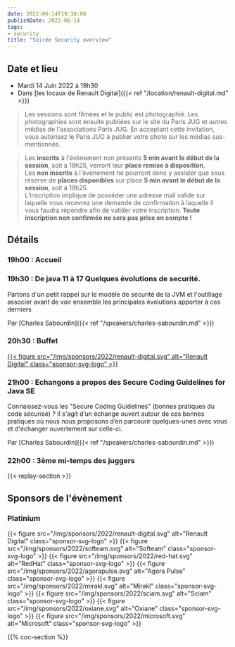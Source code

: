 ```yaml
---
date: 2022-06-14T19:30:00
publishDate: 2022-06-14
tags:
- security
title: "Soirée Security overview"
---
```


## Date et lieu

* Mardi 14 Juin 2022 à 19h30
* Dans [les locaux de Renault Digital]({{< ref "/location/renault-digital.md" >}})

> Les sessions sont filmées et le public est photographié. Les photographies sont ensuite publiées sur le site du Paris JUG et autres médias de l'associations Paris JUG. En acceptant cette invitation, vous autorisez le Paris JUG à publier votre photo sur les médias sus-mentionnés.

> Les **inscrits** à l'évènement non présents **5 min avant le début de la session**, soit à 19h25, verront leur **place remise à disposition**.  
Les **non inscrits** à l'évènement ne pourront donc y assister que sous réserve de **places disponibles** sur place **5 min avant le début de la session**, soit à 19h25.  
L’inscription implique de posséder une adresse mail valide sur laquelle vous recevrez une demande de confirmation à laquelle il vous faudra répondre afin de valider votre inscription. **Toute inscription non confirmée ne sera pas prise en compte !**

## Détails

### 19h00 : Accueil

### 19h30 : De java 11 à 17 Quelques évolutions de securité.

Partons d'un petit rappel sur le modèle de sécurité de la JVM et l'outillage associer avant de voir ensemble les principales évolutions apporter à ces derniers

Par [Charles Sabourdin]({{< ref "/speakers/charles-sabourdin.md" >}})

### 20h30 : Buffet

[{{< figure src="/img/sponsors/2022/renault-digital.svg" alt="Renault Digital" class="sponsor-svg-logo" >}}](https://www.renaultgroup.com/talents/nos-metiers/digital/)

### 21h00 : Echangons a propos des Secure Coding Guidelines for Java SE

Connaissez-vous les "Secure Coding Guidelines" (bonnes pratiques du code sécurisé) ?
Il s'agit d’un échange ouvert autour de ces bonnes pratiques où nous nous proposons d’en parcourir quelques-unes avec vous et d'échanger ouvertement sur celle-ci.

Par [Charles Sabourdin]({{< ref "/speakers/charles-sabourdin.md" >}})

### 22h00 : 3ème mi-temps des juggers

{{< replay-section >}}

## Sponsors de l'évènement

### Platinium

{{< figure src="/img/sponsors/2022/renault-digital.svg" alt="Renault Digital" class="sponsor-svg-logo" >}}
{{< figure src="/img/sponsors/2022/softeam.svg" alt="Softeam" class="sponsor-svg-logo" >}}
{{< figure src="/img/sponsors/2022/red-hat.svg" alt="RedHat" class="sponsor-svg-logo" >}}
{{< figure src="/img/sponsors/2022/agorapulse.svg" alt="Agora Pulse" class="sponsor-svg-logo" >}}
{{< figure src="/img/sponsors/2022/mirakl.svg" alt="Mirakl" class="sponsor-svg-logo" >}}
{{< figure src="/img/sponsors/2022/sciam.svg" alt="Sciam" class="sponsor-svg-logo" >}}
{{< figure src="/img/sponsors/2022/oxiane.svg" alt="Oxiane" class="sponsor-svg-logo" >}}
{{< figure src="/img/sponsors/2022/microsoft.svg" alt="Microsoft" class="sponsor-svg-logo" >}}

{{% coc-section %}}
